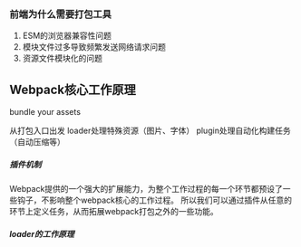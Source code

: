 ### 前端为什么需要打包工具
1. ESM的浏览器兼容性问题
2. 模块文件过多导致频繁发送网络请求问题
3. 资源文件模块化的问题

## Webpack核心工作原理
bundle your assets

从打包入口出发
loader处理特殊资源（图片、字体）
plugin处理自动化构建任务（自动压缩等）
##### 插件机制
Webpack提供的一个强大的扩展能力，为整个工作过程的每一个环节都预设了一些钩子，不影响整个webpack核心的工作过程。
所以我们可以通过插件从任意的环节上定义任务，从而拓展webpack打包之外的一些功能。

##### loader的工作原理
